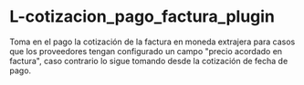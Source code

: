 # L-cotizacion_pago_factura_plugin
Toma en el pago la cotización de la factura en moneda extrajera para casos que los proveedores tengan configurado un campo "precio acordado en factura", caso contrario lo sigue tomando desde la cotización de fecha de pago.
